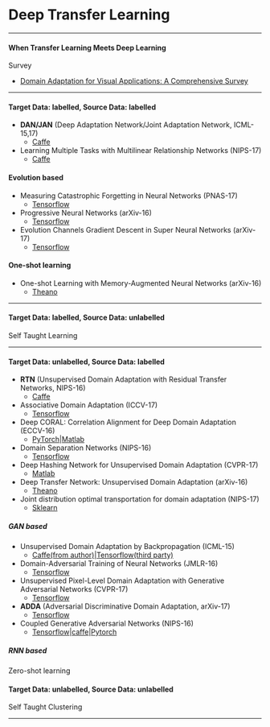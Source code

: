 # Deep Transfer Learning



- - -


#### When Transfer Learning Meets Deep Learning

Survey


- [Domain Adaptation for Visual Applications: A Comprehensive Survey](https://arxiv.org/abs/1702.05374)


- - -
#### Target Data: labelled, Source Data: labelled 



- **DAN/JAN** (Deep Adaptation Network/Joint Adaptation Network, ICML-15,17) 
	- [Caffe](https://github.com/thuml/Xlearn)
- Learning Multiple Tasks with Multilinear Relationship Networks (NIPS-17)	
	- [Caffe](https://github.com/thuml/Xlearn)	
	
#### Evolution based

- Measuring Catastrophic Forgetting in Neural Networks (PNAS-17)
	- [Tensorflow](https://github.com/ariseff/overcoming-catastrophic)
- Progressive Neural Networks (arXiv-16)
	- [Tensorflow](https://github.com/synpon/prog_nn)
- Evolution Channels Gradient Descent in Super Neural Networks (arXiv-17)
	- [Tensorflow](https://github.com/jaesik817/pathnet)
		
	
#### One-shot learning

- One-shot Learning with Memory-Augmented Neural Networks (arXiv-16)
	- [Theano](https://github.com/tristandeleu/ntm-one-shot)
	
- - -
#### Target Data: labelled, Source Data: unlabelled

Self Taught Learning




- - -
#### Target Data: unlabelled, Source Data: labelled


- **RTN** (Unsupervised Domain Adaptation with Residual Transfer Networks, NIPS-16) 
	- [Caffe](https://github.com/thuml/Xlearn)
- Associative Domain Adaptation (ICCV-17) 
	- [Tensorflow](https://github.com/haeusser/learning_by_association)	
- Deep CORAL: Correlation Alignment for Deep Domain Adaptation (ECCV-16) 
	- [PyTorch](https://github.com/SSARCandy/DeepCORAL)|[Matlab](https://github.com/VisionLearningGroup/CORAL)
- Domain Separation Networks (NIPS-16)	
	- [Tensorflow](https://github.com/tensorflow/models/tree/master/research/domain_adaptation)
- Deep Hashing Network for Unsupervised Domain Adaptation (CVPR-17)	
	- [Matlab](https://github.com/hemanthdv/da-hash)
- Deep Transfer Network: Unsupervised Domain Adaptation (arXiv-16)
	- [Theano](https://github.com/spongezhang/Deep-Transfer-Network)
- Joint distribution optimal transportation for domain adaptation (NIPS-17)
	- [Sklearn](https://github.com/rflamary/JDOT)

##### GAN based  

- Unsupervised Domain Adaptation by Backpropagation (ICML-15) 
	- [Caffe(from author)](https://github.com/ddtm/caffe/tree/grl)|[Tensorflow(third party)](https://github.com/shucunt/domain_adaptation)
- Domain-Adversarial Training of Neural Networks (JMLR-16)
	- [Tensorflow](https://github.com/pumpikano/tf-dann)	
- Unsupervised Pixel-Level Domain Adaptation with Generative Adversarial Networks (CVPR-17)	
	- [Tensorflow](https://github.com/tensorflow/models/tree/master/research/domain_adaptation)	
- **ADDA** (Adversarial Discriminative Domain Adaptation, arXiv-17) 
	- [Tensorflow](https://github.com/erictzeng/adda)	
- Coupled Generative Adversarial Networks (NIPS-16)
	- [Tensorflow](https://github.com/andrewliao11/CoGAN-tensorflow)|[caffe](https://github.com/mingyuliutw/CoGAN)|[Pytorch](https://github.com/mingyuliutw/CoGAN_PyTorch)
	
##### RNN based
	
Zero-shot learning	
	
	
#### Target Data: unlabelled, Source Data: unlabelled


Self Taught Clustering






- - -




